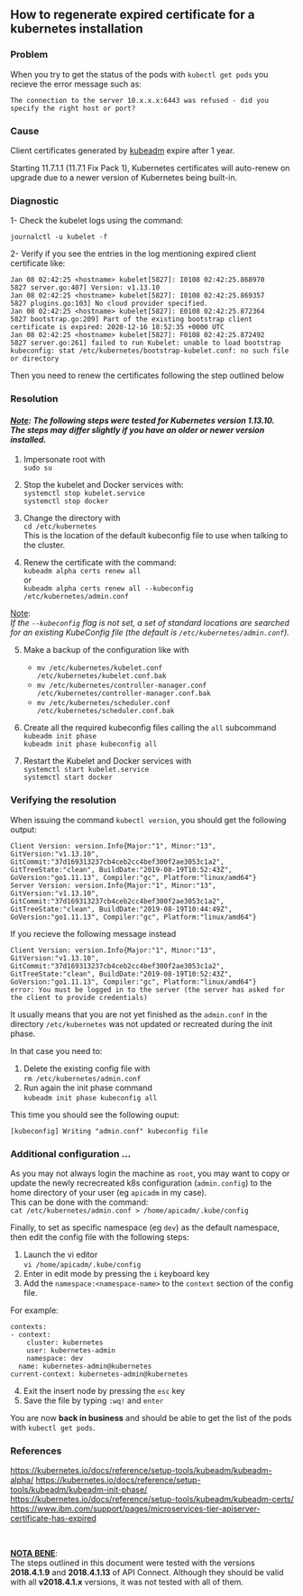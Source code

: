## How to regenerate expired certificate for a kubernetes installation

### Problem
When you try to get the status of the pods with `kubectl get pods` you recieve the error message such as:

```
The connection to the server 10.x.x.x:6443 was refused - did you specify the right host or port?
```


### Cause
Client certificates generated by [kubeadm](https://kubernetes.io/docs/reference/setup-tools/kubeadm) expire after 1 year.  

Starting 11.7.1.1 (11.7.1 Fix Pack 1), Kubernetes certificates will auto-renew on upgrade due to a newer version of Kubernetes being built-in.


### Diagnostic

1- Check the kubelet logs using the command: <br>

 ```journalctl -u kubelet -f```

2- Verify if you see the entries in the log mentioning expired client certificate like:
```
Jan 08 02:42:25 <hostname> kubelet[5827]: I0108 02:42:25.868970    5827 server.go:407] Version: v1.13.10
Jan 08 02:42:25 <hostname> kubelet[5827]: I0108 02:42:25.869357    5827 plugins.go:103] No cloud provider specified.
Jan 08 02:42:25 <hostname> kubelet[5827]: E0108 02:42:25.872364    5827 bootstrap.go:209] Part of the existing bootstrap client certificate is expired: 2020-12-16 18:52:35 +0000 UTC
Jan 08 02:42:25 <hostname> kubelet[5827]: F0108 02:42:25.872492    5827 server.go:261] failed to run Kubelet: unable to load bootstrap kubeconfig: stat /etc/kubernetes/bootstrap-kubelet.conf: no such file or directory
```
Then you need to renew the certificates following the step outlined below

### Resolution
#### _<u>Note</u>: The following steps were tested for Kubernetes version 1.13.10.<br> The steps may differ slightly if you have an older or newer version installed._

1. Impersonate root with <br>
`sudo su`

2. Stop the kubelet and Docker services with:<br>
`systemctl stop kubelet.service` <br>
`systemctl stop docker`

3. Change the directory with <br>
`cd /etc/kubernetes` <br>
This is the location of the default kubeconfig file to use when talking to the cluster. 

4. Renew the certificate with the command: <br> 
`kubeadm alpha certs renew all`<br>
  or <br>
`kubeadm alpha certs renew all --kubeconfig /etc/kubernetes/admin.conf` <br>

<u>Note</u>: <br>
_If the `--kubeconfig` flag is not set, a set of standard locations are searched for an existing
KubeConfig file (the default is `/etc/kubernetes/admin.conf`)._ 


5. Make a backup of the configuration like with <br>
   * `mv /etc/kubernetes/kubelet.conf /etc/kubernetes/kubelet.conf.bak`
   * `mv /etc/kubernetes/controller-manager.conf /etc/kubernetes/controller-manager.conf.bak`
   * `mv /etc/kubernetes/scheduler.conf /etc/kubernetes/scheduler.conf.bak`

6. Create all the required kubeconfig files calling the `all` subcommand `kubeadm init phase` <br>
 `kubeadm init phase kubeconfig all`

7. Restart the Kubelet and Docker services with <br>
 `systemctl start kubelet.service` <br>
 `systemctl start docker`


### Verifying the resolution
When issuing the command `kubectl version`, you should get the following output:
```
Client Version: version.Info{Major:"1", Minor:"13", GitVersion:"v1.13.10", GitCommit:"37d169313237cb4ceb2cc4bef300f2ae3053c1a2", GitTreeState:"clean", BuildDate:"2019-08-19T10:52:43Z", GoVersion:"go1.11.13", Compiler:"gc", Platform:"linux/amd64"}
Server Version: version.Info{Major:"1", Minor:"13", GitVersion:"v1.13.10", GitCommit:"37d169313237cb4ceb2cc4bef300f2ae3053c1a2", GitTreeState:"clean", BuildDate:"2019-08-19T10:44:49Z", GoVersion:"go1.11.13", Compiler:"gc", Platform:"linux/amd64"}
```

If you recieve the following message instead
```
Client Version: version.Info{Major:"1", Minor:"13", GitVersion:"v1.13.10", GitCommit:"37d169313237cb4ceb2cc4bef300f2ae3053c1a2", GitTreeState:"clean", BuildDate:"2019-08-19T10:52:43Z", GoVersion:"go1.11.13", Compiler:"gc", Platform:"linux/amd64"}
error: You must be logged in to the server (the server has asked for the client to provide credentials)
```

It usually means that you are not yet finished as the `admin.conf` in the directory `/etc/kubernetes` was not updated or recreated during the init phase.<br>

In that case you need to: <br>
1. Delete the existing config file with <br>
`rm /etc/kubernetes/admin.conf`
2. Run again the init phase command <br>
`kubeadm init phase kubeconfig all`<br>

This time you should see the following ouput: <br>
```
[kubeconfig] Writing "admin.conf" kubeconfig file
```

### Additional configuration ...
As you may not always login the machine as `root`, you may want to copy or update the newly recrecreated k8s configuration (`admin.config`) to the home directory of your user (eg `apicadm` in my case). <br>
This can be done with the command: <br>
`cat /etc/kubernetes/admin.conf > /home/apicadm/.kube/config`

Finally, to set as specific namespace (eg `dev`) as the default namespace, then edit the config file with the following steps: 
1. Launch the vi editor <br>
`vi /home/apicadm/.kube/config`
2. Enter in edit mode by pressing the `i` keyboard key
3. Add the `namespace:<namespace-name>` to the `context` section of the config file.

For example:
```
contexts:
- context:
    cluster: kubernetes
    user: kubernetes-admin
    namespace: dev
  name: kubernetes-admin@kubernetes
current-context: kubernetes-admin@kubernetes
```
4. Exit the insert node by pressing the `esc` key
5. Save the file by typing `:wq!` and `enter`

You are now **back in business** and should be able to get the list of the pods with `kubectl get pods`.

### References

https://kubernetes.io/docs/reference/setup-tools/kubeadm/kubeadm-alpha/
https://kubernetes.io/docs/reference/setup-tools/kubeadm/kubeadm-init-phase/
https://kubernetes.io/docs/reference/setup-tools/kubeadm/kubeadm-certs/
https://www.ibm.com/support/pages/microservices-tier-apiserver-certificate-has-expired

<br>

<u>**NOTA BENE**</u>: <br>The steps outlined in this document were tested with the versions **2018.4.1.9** and **2018.4.1.13** of API Connect. Although they should be valid with all **v2018.4.1.x** versions, it was not tested with all of them.